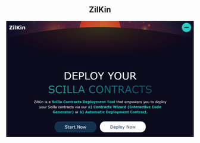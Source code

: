 <h2 align="center"><b>ZilKin</b></h2>

<img src="./public/images/zilkin-landing.png" alt="ZilKin landing page" />
